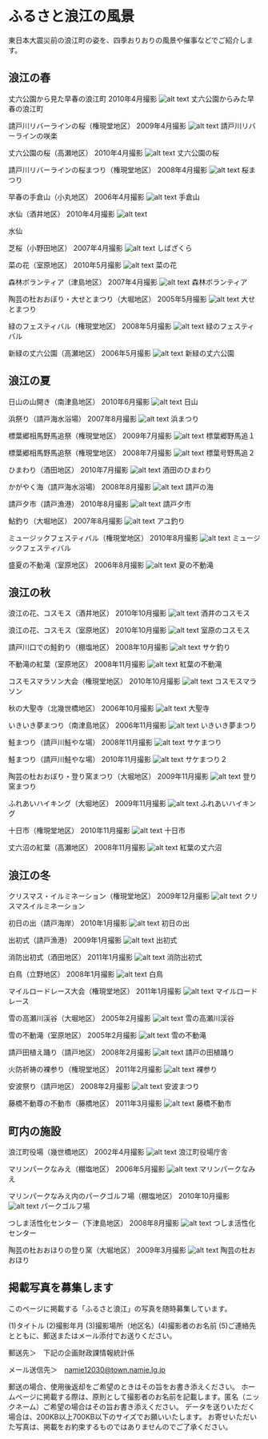 # ふるさと浪江の風景

東日本大震災前の浪江町の姿を、四季おりおりの風景や催事などでご紹介します。

## 浪江の春

丈六公園から見た早春の浪江町
2010年4月撮影
![alt text](https://www.town.namie.fukushima.jp/uploaded/image/1814.jpg)
丈六公園からみた早春の浪江町

請戸川リバーラインの桜（権現堂地区）
2009年4月撮影
![alt text](https://www.town.namie.fukushima.jp/uploaded/image/1815.jpg)
請戸川リバーラインの咲楽

丈六公園の桜（高瀬地区）
2010年4月撮影
![alt text](https://www.town.namie.fukushima.jp/uploaded/image/1818.jpg)
丈六公園の桜

請戸川リバーラインの桜まつり（権現堂地区）
2008年4月撮影
![alt text](https://www.town.namie.fukushima.jp/uploaded/image/1840.jpg)
桜まつり

早春の手倉山（小丸地区）
2006年4月撮影
![alt text](https://www.town.namie.fukushima.jp/uploaded/image/1841.jpg)
手倉山

水仙（酒井地区）
2010年4月撮影
![alt text](https://www.town.namie.fukushima.jp/uploaded/image/1822.jpg)

水仙

芝桜（小野田地区）
2007年4月撮影
![alt text](https://www.town.namie.fukushima.jp/uploaded/image/1823.jpg)
しばざくら

菜の花（室原地区）
2010年5月撮影
![alt text](https://www.town.namie.fukushima.jp/uploaded/image/1824.jpg)
菜の花

森林ボランティア（津島地区）
2007年4月撮影
![alt text](https://www.town.namie.fukushima.jp/uploaded/image/1825.jpg)
森林ボランティア

陶芸の杜おおぼり・大せとまつり（大堀地区）
2005年5月撮影
![alt text](https://www.town.namie.fukushima.jp/uploaded/image/1826.jpg)
大せとまつり

緑のフェスティバル（権現堂地区）
2008年5月撮影
![alt text](https://www.town.namie.fukushima.jp/uploaded/image/1827.jpg)
緑のフェスティバル

新緑の丈六公園（高瀬地区）
2006年5月撮影
![alt text](https://www.town.namie.fukushima.jp/uploaded/image/1828.jpg)
新緑の丈六公園

## 浪江の夏

日山の山開き（南津島地区）
2010年6月撮影
![alt text](https://www.town.namie.fukushima.jp/uploaded/image/1845.jpg)
日山

浜祭り（請戸海水浴場）
2007年8月撮影
![alt text](https://www.town.namie.fukushima.jp/uploaded/image/1846.jpg)
浜まつり

標葉郷相馬野馬追祭（権現堂地区）
2009年7月撮影
![alt text](https://www.town.namie.fukushima.jp/uploaded/image/1847.jpg)
標葉郷野馬追１

標葉郷相馬野馬追祭（権現堂地区）
2008年7月撮影
![alt text](https://www.town.namie.fukushima.jp/uploaded/image/1849.jpg)
標葉号野馬追２

ひまわり（酒田地区）
2010年7月撮影
![alt text](https://www.town.namie.fukushima.jp/uploaded/image/1850.jpg)
酒田のひまわり

かがやく海（請戸海水浴場）
2008年8月撮影
![alt text](https://www.town.namie.fukushima.jp/uploaded/image/1852.jpg)
請戸の海

請戸夕市（請戸漁港）
2010年8月撮影
![alt text](https://www.town.namie.fukushima.jp/uploaded/image/1853.jpg)
請戸夕市

鮎釣り（大堀地区）
2007年8月撮影
![alt text](https://www.town.namie.fukushima.jp/uploaded/image/1854.jpg)
アユ釣り

ミュージックフェスティバル（権現堂地区）
2010年8月撮影
![alt text](https://www.town.namie.fukushima.jp/uploaded/image/1855.jpg)
ミュージックフェスティバル

盛夏の不動滝（室原地区）
2006年8月撮影
![alt text](https://www.town.namie.fukushima.jp/uploaded/image/1856.jpg)
夏の不動滝

## 浪江の秋

浪江の花、コスモス（酒井地区）
2010年10月撮影
![alt text](https://www.town.namie.fukushima.jp/uploaded/image/1857.jpg)
酒井のコスモス

浪江の花、コスモス（室原地区）
2010年10月撮影
![alt text](https://www.town.namie.fukushima.jp/uploaded/image/1858.jpg)
室原のコスモス

請戸川口での鮭釣り（棚塩地区）
2008年10月撮影
![alt text](https://www.town.namie.fukushima.jp/uploaded/image/1859.jpg)
サケ釣り

不動滝の紅葉（室原地区）
2008年11月撮影
![alt text](https://www.town.namie.fukushima.jp/uploaded/image/1860.jpg)
紅葉の不動滝

コスモスマラソン大会（権現堂地区）
2010年10月撮影
![alt text](https://www.town.namie.fukushima.jp/uploaded/image/1861.jpg)
コスモスマラソン

秋の大聖寺（北幾世橋地区）
2006年10月撮影
![alt text](https://www.town.namie.fukushima.jp/uploaded/image/1863.jpg)
大聖寺

いきいき夢まつり（南津島地区）
2006年11月撮影
![alt text](https://www.town.namie.fukushima.jp/uploaded/image/1864.jpg)
いきいき夢まつり

鮭まつり（請戸川鮭やな場）
2008年11月撮影
![alt text](https://www.town.namie.fukushima.jp/uploaded/image/1865.jpg)
サケまつり

鮭まつり（請戸川鮭やな場）
2010年11月撮影
![alt text](https://www.town.namie.fukushima.jp/uploaded/image/1866.jpg)
サケまつり２

陶芸の杜おおぼり・登り窯まつり（大堀地区）
2009年11月撮影
![alt text](https://www.town.namie.fukushima.jp/uploaded/image/1867.jpg)
登り窯まつり

ふれあいハイキング（大堀地区）
2009年11月撮影
![alt text](https://www.town.namie.fukushima.jp/uploaded/image/1868.jpg)
ふれあいハイキング

十日市（権現堂地区）
2010年11月撮影
![alt text](https://www.town.namie.fukushima.jp/uploaded/image/1869.jpg)
十日市

丈六沼の紅葉（高瀬地区）
2008年11月撮影
![alt text](https://www.town.namie.fukushima.jp/uploaded/image/1870.jpg)
紅葉の丈六沼

## 浪江の冬

クリスマス・イルミネーション（権現堂地区）
2009年12月撮影
![alt text](https://www.town.namie.fukushima.jp/uploaded/image/1872.jpg)
クリスマスイルミネーション

初日の出（請戸海岸）
2010年1月撮影
![alt text](https://www.town.namie.fukushima.jp/uploaded/image/1876.jpg)
初日の出

出初式（請戸漁港）
2009年1月撮影
![alt text](https://www.town.namie.fukushima.jp/uploaded/image/1874.jpg)
出初式

消防出初式（酒田地区）
2011年1月撮影
![alt text](https://www.town.namie.fukushima.jp/uploaded/image/1875.jpg)
消防出初式

白鳥（立野地区）
2008年1月撮影
![alt text](https://www.town.namie.fukushima.jp/uploaded/image/1877.jpg)
白鳥

マイルロードレース大会（権現堂地区）
2011年1月撮影
![alt text](https://www.town.namie.fukushima.jp/uploaded/image/1878.jpg)
マイルロードレース

雪の高瀬川渓谷（大堀地区）
2005年2月撮影
![alt text](https://www.town.namie.fukushima.jp/uploaded/image/1879.jpg)
雪の高瀬川渓谷

雪の不動滝（室原地区）
2005年2月撮影
![alt text](https://www.town.namie.fukushima.jp/uploaded/image/1880.jpg)
雪の不動滝

請戸田植え踊り（請戸地区）
2008年2月撮影
![alt text](https://www.town.namie.fukushima.jp/uploaded/image/1881.jpg)
請戸の田植踊り

火防祈祷の裸参り（権現堂地区）
2011年2月撮影
![alt text](https://www.town.namie.fukushima.jp/uploaded/image/1882.jpg)
裸参り

安波祭り（請戸地区）
2008年2月撮影
![alt text](https://www.town.namie.fukushima.jp/uploaded/image/1883.jpg)
安波まつり

藤橋不動尊の不動市（藤橋地区）
2011年3月撮影
![alt text](https://www.town.namie.fukushima.jp/uploaded/image/1884.jpg)
藤橋不動市

## 町内の施設

浪江町役場（幾世橋地区）
2002年4月撮影
![alt text](https://www.town.namie.fukushima.jp/uploaded/image/1885.jpg)
浪江町役場庁舎

マリンパークなみえ（棚塩地区）
2006年5月撮影
![alt text](https://www.town.namie.fukushima.jp/uploaded/image/1886.jpg)
マリンパークなみえ

マリンパークなみえ内のパークゴルフ場（棚塩地区）
2010年10月撮影
![alt text](https://www.town.namie.fukushima.jp/uploaded/image/1887.jpg)
パークゴルフ場

つしま活性化センター（下津島地区）
2008年8月撮影
![alt text](https://www.town.namie.fukushima.jp/uploaded/image/1888.jpg)
つしま活性化センター

陶芸の杜おおほりの登り窯（大堀地区）
2009年3月撮影
![alt text](https://www.town.namie.fukushima.jp/uploaded/image/1889.jpg)
陶芸の杜おおほり

## 掲載写真を募集します

このページに掲載する「ふるさと浪江」の写真を随時募集しています。

(1)タイトル (2)撮影年月 (3)撮影場所（地区名）(4)撮影者のお名前 (5)ご連絡先とともに、郵送またはメール添付でお送りください。

郵送先＞　下記の企画財政課情報統計係

メール送信先＞　<namie12030@town.namie.lg.jp>

郵送の場合、使用後返却をご希望のときはその旨をお書き添えください。
ホームページに掲載する際は、原則として撮影者のお名前を記載します。匿名（ニックネーム）ご希望の場合はその旨お書き添えください。 データを送りいただく場合は、200KB以上700KB以下のサイズでお願いいたします。
お寄せいただいた写真は、掲載をお約束するものではありませんのでご了承ください。
